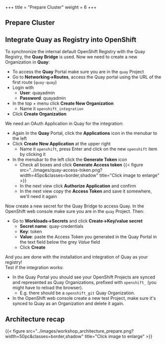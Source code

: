 +++
title = "Prepare Cluster"
weight = 6
+++

## Prepare Cluster

## Integrate Quay as Registry into OpenShift

To synchronize the internal default OpenShift Registry with the Quay Registry, the **Quay Bridge** is used. Now we need to create a new Organization in **Quay**:

- To access the **Quay** Portal make sure you are in the `quay` Project
- Go to **Networking->Routes**, access the Quay portal using the URL of the first route (`quay-quay`)
- Login with
  - **User**: quayadmin
  - **Password**: quayadmin
- In the top _+_ menu click **Create New Organization**
  - Name it `openshift_integration`
- Click **Create Organization**

We need an OAuth Application in Quay for the integration:

- Again In the **Quay** Portal, click the **Applications** icon in the menubar to the left
- Click **Create New Application** at the upper right
  - Name it `openshift`, press Enter and click on the new `openshift` item by clicking it
- In the menubar to the left click the **Generate Token** icon
  - Check all boxes and click **Generate Access token**
    {{< figure src="../images/quay-access-token.png?width=45pc&classes=border,shadow" title="Click image to enlarge" >}}
  - In the next view click **Authorize Application** and confirm
  - In the next view copy the **Access Token** and save it somewhere, we'll need it again

Now create a new secret for the Quay Bridge to access Quay. In the OpenShift web console make sure you are in the `quay` Project. Then:

  - Go to **Workloads->Secrets** and click **Create->Key/value secret**
    - **Secret name**: quay-credentials
    - **Key**: token
    - **Value**: paste the Access Token you generated in the Quay Portal in the text field below the grey _Value_ field
    - Click **Create**

And you are done with the installation and integration of Quay as your registry!  
Test if the integration works:

- In the Quay Portal you should see your OpenShift Projects are synced and represented as Quay Organizations, prefixed with `openshift_` (you might have to reload the browser).
  - E.g. there should be a `openshift_git` Quay Organization.
- In the OpenShift web console create a new test Project, make sure it's synced to Quay as an Organization and delete it again.

## Architecture recap

{{< figure src="../images/workshop_architecture_prepare.png?width=50pc&classes=border,shadow" title="Click image to enlarge" >}}
